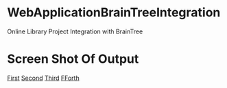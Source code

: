 # WebApplicationBrainTreeIntegration
Online Library Project Integration with BrainTree 
# Screen Shot Of Output
[First](https://github.com/alihatatagithub/WebApplicationBrainTreeIntegration/blob/master/1.PNG)
[Second](https://github.com/alihatatagithub/WebApplicationBrainTreeIntegration/blob/master/2.PNG)
[Third](https://github.com/alihatatagithub/WebApplicationBrainTreeIntegration/blob/master/3.PNG)
[FForth](https://github.com/alihatatagithub/WebApplicationBrainTreeIntegration/blob/master/4.PNG)

